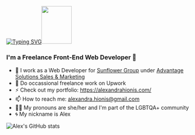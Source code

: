 
[![Typing SVG](https://readme-typing-svg.herokuapp.com?font=Montserrat&color=%23FD428C&size=38&center=true&vCenter=true&lines=Hi%2C+I'm+Alex)](https://git.io/typing-svg)<img src="https://media.giphy.com/media/lSJyfxxuewjTBJZW3L/giphy.gif" width="80px" height="100px"/>
### I'm a Freelance Front-End Web Developer 🤘

- 🦄 I work as a Web Developer for [Sunflower Group](https://sunflowergroup.com/) under [Advantage Solutions Sales & Marketing ](https://advantagesolutions.net/)
- 🚀 Do occassional freelance work on Upwork
- ⚡️ Check out my portfolio: https://alexandrahionis.com/
- 📫 How to reach me: alexandra.hionis@gmail.com
- 🏳️‍🌈 My pronouns are she/her and I'm part of the LGBTQA+ community
- 🌀 My nickname is Alex

![Alex's GitHub stats](https://github-readme-stats.vercel.app/api?username=alexandra-hionis&theme=radical)

